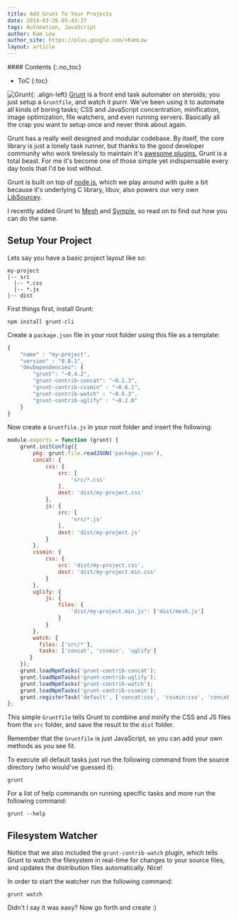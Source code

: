 ```yaml
---
title: Add Grunt To Your Projects
date: 2014-03-26 05:43:37
tags: Automation, JavaScript
author: Kam Low
author_site: https://plus.google.com/+KamLow
layout: article
---
```


<div class="sidebar-section toc">
#### Contents
{:.no_toc}

* ToC
{:toc}
</div>

![Grunt](logos/grunt-400x400.png "Grunt"){: .align-left}
[Grunt](http://gruntjs.com) is a front end task automater on steroids; you just setup a `Gruntfile`, and watch it purrr. 
We've been using it to automate all kinds of boring tasks; CSS and JavaScript concentration, minification, image optimization, file watchers, and even running servers. Basically all the crap you want to setup once and never think about again.

Grunt has a really well designed and modular codebase. By itself, the core library is just a lonely task runner, but thanks to the good developer community who work tirelessly to maintain it's [awesome plugins](https://github.com/gruntjs), Grunt is a total beast. For me it's become one of those simple yet indispensable every day tools that I'd be lost without.

<!--
As good software should be, 

saving you time for better things by automating front end development tasks like a boar on roids.
It has tasks  

OK [Grunt], I think I love you. 

If you write JavaScript libraries and you don't use <a href="http://gruntjs.com/" title="Grunt" target="_blank">Grunt</a> yet, you should check it out! 

Grunt is a task automater with loads of useful plugins for things like optimising images and minifying CSS and JavaScript. 
The great thing about Grunt is that it's built on top of <a href="http://nodejs.org/" target="_blank">node.js</a>, 

-->

Grunt is built on top of <a href="http://nodejs.org/" target="_blank">node.js</a>, which we play around with quite a bit because it's underlying C library, libuv, also powers our very own <a href="http://sourcey.com/libsourcey/" title="LibSourcey">LibSourcey</a>.

I recently added Grunt to <a href="http://sourcey.com/mesh/" title="Mesh" target="_blank">Mesh</a> and <a href="http://sourcey.com/symple/" title="Symple" target="_blank">Symple</a>, so read on to find out how you can do the same.

## Setup Your Project

Lets say you have a basic project layout like so:

~~~ 
my-project
|-- src
  |-- *.css
  |-- *.js
|-- dist
~~~ 

First things first, install Grunt:

~~~ 
npm install grunt-cli
~~~ 

Create a `package.json` file in your root folder using this file as a template:

~~~ javascript
{
    "name" : "my-project",
    "version" : "0.0.1",
    "devDependencies": {    
        "grunt": "~0.4.2",
        "grunt-contrib-concat": "~0.1.3",
        "grunt-contrib-cssmin" : "~0.6.1",
        "grunt-contrib-watch" : "~0.5.3",
        "grunt-contrib-uglify" : "~0.2.0"
    }
}
~~~ 

Now create a `Gruntfile.js` in your root folder and insert the following:

~~~ javascript
module.exports = function (grunt) {
    grunt.initConfig({
        pkg: grunt.file.readJSON('package.json'),
        concat: {
            css: {
                src: [
                    'src/*.css'
                ],
                dest: 'dist/my-project.css'
            },
            js: {
                src: [
                    'src/*.js'
                ],
                dest: 'dist/my-project.js'
            }
        },
        cssmin: {
            css: {
                src: 'dist/my-project.css',
                dest: 'dist/my-project.min.css'
            }
        },
        uglify: {
            js: {
                files: {
                    'dist/my-project.min.js': ['dist/mesh.js']
                }
            }
        },
        watch: {
          files: ['src/*'],
          tasks: ['concat', 'cssmin', 'uglify']
       }
    });
    grunt.loadNpmTasks('grunt-contrib-concat');
    grunt.loadNpmTasks('grunt-contrib-uglify');
    grunt.loadNpmTasks('grunt-contrib-watch');
    grunt.loadNpmTasks('grunt-contrib-cssmin');
    grunt.registerTask('default', ['concat:css', 'cssmin:css', 'concat:js', 'uglify:js']);
};
~~~ 

This simple `Gruntfile` tells Grunt to combine and minify the CSS and JS files from the `src` folder, and save the result to the `dist` folder.

Remember that the `Gruntfile` is just JavaScript, so you can add your own methods as you see fit.

To execute all default tasks just run the following command from the source directory (who would've guessed it): 

~~~ 
grunt
~~~ 

For a list of help commands on running specific tasks and more run the following command:

~~~ 
grunt --help
~~~ 

## Filesystem Watcher

Notice that we also included the `grunt-contrib-watch` plugin, which tells Grunt to watch the filesystem in real-time for changes to your source files, and updates the distribution files automatically. Nice!

In order to start the watcher run the following command:

~~~ 
grunt watch
~~~ 

Didn't I say it was easy? Now go forth and create :)